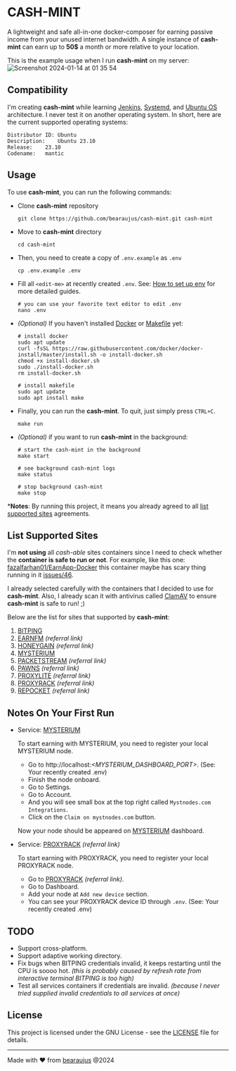 # CASH-MINT

A lightweight and safe all-in-one docker-composer for earning passive income from your unused internet
bandwidth. A single instance of **cash-mint** can earn up to **50$** a month or more relative to your location.

This is the example usage when I run **cash-mint** on my server:
![Screenshot 2024-01-14 at 01 35 54](https://github.com/bearaujus/cash-mint/assets/64161364/ffdfbd79-acb7-4685-ac97-672775082dc6)

## Compatibility

I'm creating **cash-mint** while learning [Jenkins](https://www.jenkins.io), [Systemd](https://systemd.io/),
and [Ubuntu OS](https://ubuntu.com/)
architecture. I never test it on another operating system. In short, here are the current supported operating systems:

```shell
Distributor ID:	Ubuntu
Description:	Ubuntu 23.10
Release:	23.10
Codename:	mantic
```

## Usage

To use **cash-mint**, you can run the following commands:

- Clone **cash-mint** repository
  ```shell
  git clone https://github.com/bearaujus/cash-mint.git cash-mint
  ```

- Move to **cash-mint** directory
  ```shell
  cd cash-mint
  ```

- Then, you need to create a copy of `.env.example` as `.env`
  ```shell
  cp .env.example .env
  ```

- Fill all `<edit-me>` at recently created `.env`.
  See: [How to set up env](https://github.com/bearaujus/cash-mint/blob/master/how-to/setup-env.md)
  for more detailed guides.
  ```shell
  # you can use your favorite text editor to edit .env
  nano .env
  ```

- _(Optional)_ If you haven't installed [Docker](https://www.docker.com/)
  or [Makefile](https://www.gnu.org/software/make/manual/make.html) yet:
  ```shell
  # install docker
  sudo apt update
  curl -fsSL https://raw.githubusercontent.com/docker/docker-install/master/install.sh -o install-docker.sh
  chmod +x install-docker.sh
  sudo ./install-docker.sh
  rm install-docker.sh
  ```

  ```shell
  # install makefile
  sudo apt update
  sudo apt install make
  ```

- Finally, you can run the **cash-mint**. To quit, just simply press `CTRL+C`.
  ```shell
  make run
  ```

- _(Optional)_ if you want to run **cash-mint** in the background:
  ```shell
  # start the cash-mint in the background
  make start
  ```

  ```shell
  # see background cash-mint logs
  make status
  ```

  ```shell
  # stop background cash-mint
  make stop
  ```

***Notes**: By running this project, it means you already agreed to all [list supported sites](#list-supported-sites)
agreements.

## List Supported Sites

I'm **not using** all _cash-able_ sites containers since I need to check whether the **container is safe to run or
not**. For example, like this one: [fazalfarhan01/EarnApp-Docker](https://github.com/fazalfarhan01/EarnApp-Docker) this
container maybe has scary thing running in it [issues/46](https://github.com/fazalfarhan01/EarnApp-Docker/issues/46).

I already selected carefully with the containers that I decided to use for **cash-mint**. Also, I already scan it with
antivirus called [ClamAV](https://www.clamav.net/) to ensure **cash-mint** is safe to run! ;)

Below are the list for sites that supported by **cash-mint**:

1. [BITPING](https://bitping.com)
2. [EARNFM](https://earn.fm/ref/BEARFZQR) _(referral link)_
3. [HONEYGAIN](https://r.honeygain.me/HARYO1972B) _(referral link)_
4. [MYSTERIUM](https://mystnodes.com)
5. [PACKETSTREAM](https://packetstream.io/?psr=1RV8) _(referral link)_
6. [PAWNS](https://pawns.app/?r=3284830) _(referral link)_
7. [PROXYLITE](https://proxylite.ru/?r=8Q4XCYWF) _(referral link)_
8. [PROXYRACK](https://peer.proxyrack.com/ref/phzcnf5r7nq1idtx4rhgglt6ayrtvqgkb8nwhkic) _(referral link)_
9. [REPOCKET](https://link.repocket.co/WqgJ) _(referral link)_

## Notes On Your First Run

- Service: [MYSTERIUM](https://mystnodes.com)

  To start earning with MYSTERIUM, you need to register your local MYSTERIUM node.

    - Go to http://localhost:_<MYSTERIUM_DASHBOARD_PORT>_. (See: Your recently created .env)
    - Finish the node onboard.
    - Go to Settings.
    - Go to Account.
    - And you will see small box at the top right called `Mystnodes.com Integrations`.
    - Click on the `Claim on mystnodes.com` button.

  Now your node should be appeared on [MYSTERIUM](https://mystnodes.com) dashboard.


- Service: [PROXYRACK](https://peer.proxyrack.com/ref/phzcnf5r7nq1idtx4rhgglt6ayrtvqgkb8nwhkic) _(referral link)_

  To start earning with PROXYRACK, you need to register your local PROXYRACK node.

    - Go to [PROXYRACK](https://peer.proxyrack.com/ref/phzcnf5r7nq1idtx4rhgglt6ayrtvqgkb8nwhkic) _(referral link)_.
    - Go to Dashboard.
    - Add your node at `Add new device` section.
    - You can see your PROXYRACK device ID through `.env`. (See: Your recently created .env)

## TODO

- Support cross-platform.
- Support adaptive working directory.
- Fix bugs when BITPING credentials invalid, it keeps restarting until the CPU is soooo hot. _(this is probably caused
  by refresh
  rate from interactive terminal BITPING is too high)_
- Test all services containers if credentials are invalid. _(because I never tried supplied invalid credentials to all
  services at once)_

## License

This project is licensed under the GNU License - see
the [LICENSE](https://github.com/bearaujus/cash-mint/blob/master/LICENSE) file for details.

---
Made with ❤️ from [bearaujus](https://www.linkedin.com/in/bearaujus/) @2024
